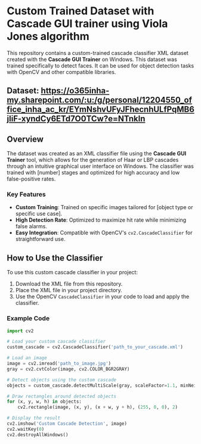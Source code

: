 # Custom Trained Dataset with Cascade GUI trainer using Viola Jones algorithm

This repository contains a custom-trained cascade classifier XML dataset created with the **Cascade GUI Trainer** on Windows. This dataset was trained specifically to detect faces. It can be used for object detection tasks with OpenCV and other compatible libraries.



## **Dataset**: https://o365inha-my.sharepoint.com/:u:/g/personal/12204550_office_inha_ac_kr/EYmNshvUFyJFhecnhULfPqMB6jIiF-xyndCy6ETd7O0TCw?e=NTnkln




## Overview

The dataset was created as an XML classifier file using the **Cascade GUI Trainer** tool, which allows for the generation of Haar or LBP cascades through an intuitive graphical user interface on Windows. The classifier was trained with [number] stages and optimized for high accuracy and low false-positive rates. 

### Key Features
- **Custom Training**: Trained on specific images tailored for [object type or specific use case].
- **High Detection Rate**: Optimized to maximize hit rate while minimizing false alarms.
- **Easy Integration**: Compatible with OpenCV's `cv2.CascadeClassifier` for straightforward use.

## How to Use the Classifier

To use this custom cascade classifier in your project:
1. Download the XML file from this repository.
2. Place the XML file in your project directory.
3. Use the OpenCV `CascadeClassifier` in your code to load and apply the classifier.

### Example Code

```python
import cv2

# Load your custom cascade classifier
custom_cascade = cv2.CascadeClassifier('path_to_your_cascade.xml')

# Load an image
image = cv2.imread('path_to_image.jpg')
gray = cv2.cvtColor(image, cv2.COLOR_BGR2GRAY)

# Detect objects using the custom cascade
objects = custom_cascade.detectMultiScale(gray, scaleFactor=1.1, minNeighbors=5, minSize=(24, 24))

# Draw rectangles around detected objects
for (x, y, w, h) in objects:
    cv2.rectangle(image, (x, y), (x + w, y + h), (255, 0, 0), 2)

# Display the result
cv2.imshow('Custom Cascade Detection', image)
cv2.waitKey(0)
cv2.destroyAllWindows()


